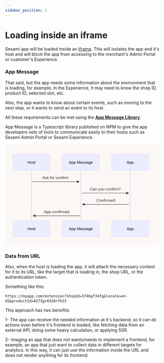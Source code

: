 ```yaml
---
sidebar_position: 1
---
```


# Loading inside an iframe

Sesami app will be loaded inside an <a href="https://developer.mozilla.org/en-US/docs/Web/HTML/Element/iframe">iframe</a>. This will isolates the app and it's host and will block the app from accessing to the merchant's Admin Portal or customer's Experience.

### App Message

That said, but the app needs some information about the environment that is loading, for example, in the Experience, it may need to know the shop ID, product ID, selected slot, etc.

Also, the app wants to know about certain events, such as moving to the next step, or it wants to send an event to its host.

All these requirements can be met using the <a href="https://www.npmjs.com/package/@sesamiapp/app-message"><b>App Message Library</b></a>.

App Message is a Typescript library published on NPM to give the app developers sets of tools to communicate easily to their hosts such as Sesami Admin Portal or Sesami Experience.

![App Message](/img/app-message-sample.png)

### Data from URL

Also, when the host is loading the app, it will attach the necessary context for it to its URL, like the target that is loading in, the shop URL, or the authentication token.

Something like this:
```markup
https://myapp.com/extension?shopId=3746gf34fg&locale=en-US&productId=8273gr0328rfh23
```

This approach has two benefits:

1- The app can receive the needed information at it's backend, so it can do actions even before it's frontend is loaded, like fetching data from an external API, doing some heavy calculation, or applying SSR.

2- Imaging an app that does not wants/needs to implement a frontend, for example, an app that just want to collect data in different targets for analytics. In this way, it can just use the information inside the URL and does not render anything for its frontend.
